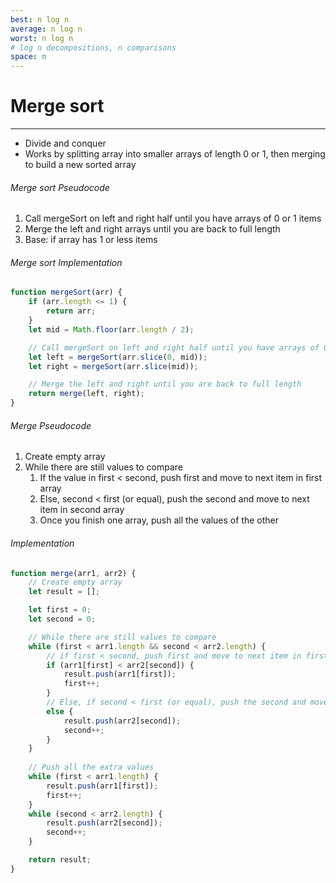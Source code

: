 ```yaml
---
best: n log n
average: n log n
worst: n log n
# log n decompositions, n comparisons
space: n
---
```

# Merge sort
---
- Divide and conquer
- Works by splitting array into smaller arrays of length 0 or 1, then merging to build a new sorted array

###### Merge sort Pseudocode
1. Call mergeSort on left and right half until you have arrays of 0 or 1 items
2. Merge the left and right arrays until you are back to full length
3. Base: if array has 1 or less items

###### Merge sort Implementation
``` js
function mergeSort(arr) {
	if (arr.length <= 1) {
		return arr;
	}
	let mid = Math.floor(arr.length / 2);

	// Call mergeSort on left and right half until you have arrays of 0 or 1 items
	let left = mergeSort(arr.slice(0, mid));
	let right = mergeSort(arr.slice(mid));

	// Merge the left and right until you are back to full length
	return merge(left, right);
}
```

###### Merge Pseudocode
1. Create empty array
2. While there are still values to compare
	1. If the value in first < second, push first and move to next item in first array
	2. Else, second < first (or equal), push the second and move to next item in second array
	3. Once you finish one array, push all the values of the other

###### Implementation
``` js
function merge(arr1, arr2) {
	// Create empty array
	let result = [];

	let first = 0;
	let second = 0;

	// While there are still values to compare
	while (first < arr1.length && second < arr2.length) {
		// if first < second, push first and move to next item in first array
		if (arr1[first] < arr2[second]) {
			result.push(arr1[first]);
			first++;
		} 
		// Else, if second < first (or equal), push the second and move to next item in second array
		else {
			result.push(arr2[second]);
			second++;
		}
	}
	
	// Push all the extra values
	while (first < arr1.length) {
		result.push(arr1[first]);
		first++;
	}
	while (second < arr2.length) {
		result.push(arr2[second]);
		second++;
	}

	return result;
}
```
